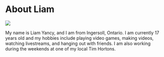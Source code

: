 <!DOCTYPE html>
<html>
<head>
	<title>About Liam Yancy</title>
</head>
<body>
	<h1>About Liam</h1>
	<img src="images/Liam">
	<p>My name is Liam Yancy, and I am from Ingersoll, Ontario. I am currently 17 years old and my hobbies include playing video games, making videos, watching livestreams, and hanging out with friends. I am also working during the weekends at one of my local Tim Hortons.</p>
</body>
</html>